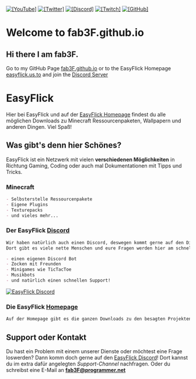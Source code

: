 [![`[YouTube]`](https://img.shields.io/badge/-YouTube_fab3F-ff0000?logo=youtube&logoColor=white&labelColor=cf2b2b)](https://fab3F.github.io/link/youtube)
[![`[Twitter]`](https://img.shields.io/badge/-Twitter_@fab3F__official-1DA1F2?logo=twitter&logoColor=white&labelColor=18628f)](https://fab3F.github.io/link/twitter) 
[![`[Discord]`](https://img.shields.io/discord/824334386786074634.svg?label=&logo=discord&logoColor=ffffff&color=7389D8&labelColor=6A7EC2)](https://fab3F.github.io/link/discord)
[![`[Twitch]`](https://img.shields.io/badge/-Twitch_@fab3F-6441a5?logo=twitch&logoColor=white&labelColor=391380)](https://fab3F.github.io/link/twitch)
[![`[GitHub]`](https://img.shields.io/badge/GitHub_fab3F-171515?style=flat&logo=github&labelColor=000000)](https://fab3F.github.io/link/github)


# Welcome to fab3F.github.io

## Hi there I am fab3F.
Go to my GitHub Page [fab3F.github.io](https://fab3F.github.io) or to the EasyFlick Homepage [easyflick.us.to](https://easyflick.us.to) and join the [Discord Server](https://fab3f.github.io/link/discord)


# EasyFlick

Hier bei EasyFlick und auf der [EasyFlick Homepage](https://easyflick.us.to) findest du alle möglichen Downloads zu Minecraft Ressourcenpaketen, Wallpapern und anderen Dingen. Viel Spaß!


## Was gibt's denn hier Schönes?

EasyFlick ist ein Netzwerk mit vielen **verschiedenen Möglichkeiten** in Richtung Gaming, Coding oder auch mal Dokumentationen mit Tipps und Tricks.


### Minecraft

```markdown
- Selbsterstelle Ressourcenpakete
- Eigene Plugins
- Texturepacks
- und vieles mehr...
```

### Der EasyFlick [Discord](https://fab3f.github.io/link/discord)

```markdown
Wir haben natürlich auch einen Discord, deswegen kommt gerne auf den Discord. 
Dort gibt es viele nette Menschen und eure Fragen werden hier am schnellsten beantwortet! Außerdem

- einen eigenen Discord Bot
- Zocken mit Freunden
- Minigames wie TicTacToe
- Musikbots
- und natürlich einen schnellen Support!
```

<a href="https://fab3F.github.io/link/discord">
         <img alt="EasyFlick Discord" src="https://discord.com/api/guilds/824334386786074634/widget.png?style=banner2">
</a>

### Die EasyFlick [Homepage](https://easyflick.us.to)

```markdown
Auf der Homepage gibt es die ganzen Downloads zu den besagten Projekten. 
```

## Support oder Kontakt

Du hast ein Problem mit einem unserer Dienste oder möchtest eine Frage loswerden? Dann komm doch gerne auf den [EasyFlick Discord](https://fab3f.github.io/link/discord)! Dort kannst du im extra dafür angelegten _Support-Channel_ nachfragen. Oder du schreibst eine E-Mail an **fab3F@programmer.net**
